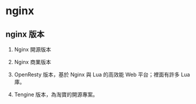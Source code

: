 # nginx

## nginx 版本
1. Nginx 開源版本

2. Nginx 商業版本

3. OpenResty 版本，基於 Nginx 與 Lua 的高效能 Web 平台；裡面有許多 Lua 庫。

4. Tengine 版本，為淘寶的開源專案。